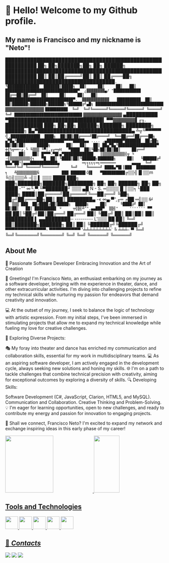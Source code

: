 # 👋 Hello! Welcome to my Github profile.
## My name is Francisco and my nickname is "Neto"!

████████████████████████████████████████████████████████████  ██╗  ██╗███████╗██╗     ██╗      ██████╗
████████████████████████████████████████████████████████████  ██║  ██║██╔════╝██║     ██║     ██╔═══██╗
███████████████████████████████████`.        ╙██████████████  ███████║█████╗  ██║     ██║     ██║   ██║
████████████████████████████████▀  ¿▓▓▓▓▓▓▓▓▄/ "████████████  ██╔══██║██╔══╝  ██║     ██║     ██║   ██║
██████████████████████████████▀.  ▓▓▓▓▓▓▓▓▓▓▓▓   ▐██████████  ██║  ██║███████╗███████╗███████╗╚██████╔╝▄█╗
██████████████████████████████ `  ▓▓▓▓▓▓▓▓▓▓▓▓  ` ██████████  ╚═╝  ╚═╝╚══════╝╚══════╝╚══════╝ ╚═════╝ ╚═╝
██████████████████████████████ `  ▓▓▓▓▓▓▓▓▓▓▓▓   ▄██████████
▀██████████████████████████████▌  ▀▀▓▓▓▓▓▓▓▌╓╖. ████████████  ███╗   ██╗██╗ ██████╗███████╗  ████████╗ ██████╗
█▄▀██████████████████████████████▄ ╩╦╙▀▀▀▀▀ ╣`,█████████████  ████╗  ██║██║██╔════╝██╔════╝  ╚══██╔══╝██╔═══██╗
▄▀█▄╙█████████████████████▀▀▀▀█████▄▄ .... ,▄███████▀███████  ██╔██╗ ██║██║██║     █████╗       ██║   ██║   ██║
██▄▀█▄╙█████████████████▀  ╪╢%╦══~╓,└ ╚▒▒▒ ╙▀|,╓╓═╤H   ▀████  ██║╚██╗██║██║██║     ██╔══╝       ██║   ██║   ██║
█▀▀▀-▀█▌▄▀█████████████   ║▒▒▒▒▒▒▒▒▒▒╢╦ ╘ -╣▒▒▒▒▒▒▒▒▒╢╕   ▀█  ██║ ╚████║██║╚██████╗███████╗     ██║   ╚██████╔╝
██▄▀██└║▄▄▄████████████▄          ═╕╕╕╕╕═╕═══════       ▄▄▄▄  ╚═╝  ╚═══╝╚═╝ ╚═════╝╚══════╝     ╚═╝    ╚═════╝
████▄▀█▌║███  ████████▌         ╕   ╩▒▒▒▒▒▒▒▒▒Ñ          ███
██████▌Ö▓▌   ▀██████████`╔▒▒╣ █ ▒▒m   ╚▒╢▒▒▒╩ -╣▒ ▌ ▒▒▒ ████  ███╗   ███╗███████╗███████╗████████╗  ██╗   ██╗ ██████╗ ██╗   ██╗
████ -"" ∞╙,▀.╙▀███████╜ ▒▒▒ ▄█ Ñ   -   S.  ═▒▒▒▒ █ ║▒▒╕└███  ████╗ ████║██╔════╝██╔════╝╚══██╔══╝  ╚██╗ ██╔╝██╔═══██╗██║   ██║
████████▄ -«   ∞▄.▀",╓═     ╒██   ═╣▒▒ `Ñ╛        █▌ ▒▒▒ ███  ██╔████╔██║█████╗  █████╗     ██║      ╚████╔╝ ██║   ██║██║   ██║
█████████▌ º     ╤╣▒╣╩^",▄▄███▀  ▒▒╣"     ''''''' ▀▀     `██  ██║╚██╔╝██║██╔══╝  ██╔══╝     ██║       ╚██╔╝  ██║   ██║██║   ██║
█████████  ▌       ▄▄████████─         ---------    L'▒▒▒ ██  ██║ ╚═╝ ██║███████╗███████╗   ██║        ██║   ╚██████╔╝╚██████╔╝
▀▀▀▀▀▀▀▀▀▀▀▀▀-     ▀▀▀▀▀▀▀▀▀▀       '╧╧╧╧╧╧╧╧╧`     ╚ ╧╧╧- ▀  ╚═╝     ╚═╝╚══════╝╚══════╝   ╚═╝        ╚═╝    ╚═════╝  ╚═════╝
## About Me

🚀 Passionate Software Developer Embracing Innovation and the Art of Creation

👋 Greetings! I'm Francisco Neto, an enthusiast embarking on my journey as a software developer, bringing with me experience in theater, dance, and other extracurricular activities. I'm diving into challenging projects to refine my technical skills while nurturing my passion for endeavors that demand creativity and innovation.

💻 At the outset of my journey, I seek to balance the logic of technology with artistic expression. From my initial steps, I've been immersed in stimulating projects that allow me to expand my technical knowledge while fueling my love for creative challenges.

🌟 Exploring Diverse Projects:

🎭 My foray into theater and dance has enriched my communication and collaboration skills, essential for my work in multidisciplinary teams.
💻 As an aspiring software developer, I am actively engaged in the development cycle, always seeking new solutions and honing my skills.
🌐 I'm on a path to tackle challenges that combine technical precision with creativity, aiming for exceptional outcomes by exploring a diversity of skills.
🔍 Developing Skills:

Software Development (C#, JavaScript, Clarion, HTML5, and MySQL).
Communication and Collaboration.
Creative Thinking and Problem-Solving.
💡 I'm eager for learning opportunities, open to new challenges, and ready to contribute my energy and passion for innovation to engaging projects.

🤝 Shall we connect, Francisco Neto? I'm excited to expand my network and exchange inspiring ideas in this early phase of my career!
<div>
  <a href="https://github.com/FranciscoNetoDev">
  <img loading="lazy" width="55%" height="180em" src="https://github-readme-stats.vercel.app/api/top-langs/?username=FranciscoNetoDev&layout=compact&langs_count=7&theme=gruvbox"/>
  <img loading="lazy" width="40%" height="180em" src="https://github-readme-stats.vercel.app/api?username=FranciscoNetoDev&show_icons=true&theme=gruvbox&include_all_commits=true&count_private=true"/>
</div>



## Tools and Technologies
<div>
  <img loading="lazy" margin="4px" src="https://cdn.jsdelivr.net/gh/devicons/devicon/icons/angularjs/angularjs-original.svg"  height="40" width="40" />
  <img margin="4px" src="https://cdn.jsdelivr.net/gh/devicons/devicon/icons/mysql/mysql-original-wordmark.svg" height="40" width="40" />
  <img margin="4px" src="https://cdn.jsdelivr.net/gh/devicons/devicon/icons/csharp/csharp-original.svg" height="40" width="40" />
  <img margin="4px" src="https://cdn.jsdelivr.net/gh/devicons/devicon/icons/nodejs/nodejs-plain.svg" height="40" width="40" />
  <img margin="4px" src="https://cdn.jsdelivr.net/gh/devicons/devicon/icons/html5/html5-plain-wordmark.svg" height="40" width="40" />
  
</div>


## 📇 *Contacts*

<div>
  <a href="https://instagram.com/franet0_" target="_blank"><img loading="lazy" src="https://img.shields.io/badge/-Instagram-%23E4405F?style=for-the-badge&logo=instagram&logoColor=white" target="_blank"></a>
  <a href = "mailto:franfc123.fc@gmail.com"><img loading="lazy" src="https://img.shields.io/badge/Gmail-D14836?style=for-the-badge&logo=gmail&logoColor=white" target="_blank"></a>
  <a href="https://www.linkedin.com/in/francisco-carlos-de-albuquerque-neto-1521a1103" target="_blank"><img loading="lazy" src="https://img.shields.io/badge/-LinkedIn-%230077B5?style=for-the-badge&logo=linkedin&logoColor=white" target="_blank"></a>   
</div>


          

          
